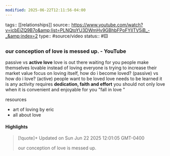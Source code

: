 ```yaml
---
modified: 2025-06-22T12:11:56-04:00
---
```


tags:: [[relationships]]
source:: https://www.youtube.com/watch?v=jcbEiZQ9B7o&amp;list=PLNQtoYU3DWmHv9GBhbFPoFYIlTV5jB_-_&amp;index=2
type:: #source/video 
status:: #🟨 

### our conception of love is messed up. - YouTube

passive vs **active love**
love is out there waiting for you
people make themselves lovable instead of loving
everyone is trying to increase their market value 
focus on loving itself, 
	how do i become loved? (passive) vs how do i love? (active)
people want to be loved 
love needs to be learned it is any activity
	requires **dedication, faith and effort**
	you should not only love when it is convenient and enjoyable for you
"fall in love "

	 


resources
- art of loving by eric
- all about love 

#### Highlights

> [!quote]+ Updated on Sun Jun 22 2025 12:01:05 GMT-0400
>
> our conception of love is messed up.
